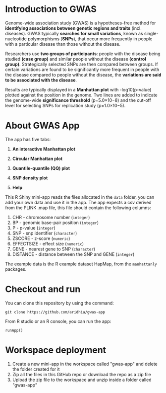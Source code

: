 

# Introduction to GWAS

Genome-wide association study (GWAS) is a hypotheses-free method for **identifying associations between genetic regions and traits** (incl. diseases). GWAS typically **searches for small variations**, known as single-nucleotide polymorphisms (**SNPs**), that occur more frequently in people with a particular disease than those without the disease.

Researchers use **two groups of participants**: people with the disease being studied **(case group)** and similar people without the disease **(control group)**. Strategically selected SNPs are then compared between groups. If certain variations are found to be significantly more frequent in people with the disease compared to people without the disease, the **variations are said to be associated with the disease**.

Results are typically displayed in a **Manhattan plot** with -log10(p-value) plotted against the position in the genome. Two lines are added to indicate the genome-wide **significance threshold** (p=5.0×10−8) and the cut-off level for selecting SNPs for replication study (p=1.0×10−5). 

# About GWAS App

The app has five tabs:
1. **An interactive Manhattan plot**

2. **Circular Manhattan plot** 

3. **Quantile-quantile (QQ) plot**

4. **SNP density plot**

5. **Help**

This R Shiny mini-app reads the files allocated in the `data` folder, you can add your own data and use it in the app. The app expects a csv derived from the PLINK .map file, this file should contain the following columns:

1. CHR - chromosome number (`integer`)
2. BP - genomic base-pair position (`integer`)
3. P - p-value (`integer`)
4. SNP - snp identifier (`character`)
5. ZSCORE - z-score (`numeric`)
6. EFFECTSIZE - effect size (`numeric`)
7. GENE - nearest gene to SNP (`character`)
8. DISTANCE - distance between the SNP and GENE (`integer`)

The example data is the R example dataset HapMap, from the `manhattanly` packages.

# Checkout and run

You can clone this repository by using the command:

```
git clone https://github.com/aridhia/gwas-app
```

From R studio or an R console, you can run the app:
```
runApp()
```

# Workspace deployment

1. Create a new mini-app in the workspace called "gwas-app" and delete the folder created for it
3. Zip all the files in this GitHub repo or download the repo as a zip file 
4. Upload the zip file to the workspace and unzip inside a folder called "gwas-app"